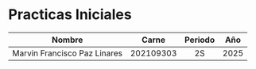 # Practicas Iniciales

   Nombre | Carne | Periodo | Año
:---------:|:----------------------------:|:------------------:|:------------------:
Marvin Francisco Paz Linares|202109303|2S|2025